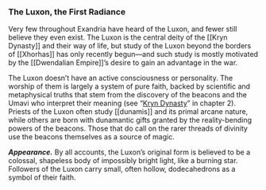 ### The Luxon, the First Radiance

Very few throughout Exandria have heard of the Luxon, and fewer still believe they even exist. The Luxon is the central deity of the [[Kryn Dynasty]] and their way of life, but study of the Luxon beyond the borders of [[Xhorhas]] has only recently begun—and such study is mostly motivated by the [[Dwendalian Empire]]’s desire to gain an advantage in the war.

The Luxon doesn’t have an active consciousness or personality. The worship of them is largely a system of pure faith, backed by scientific and metaphysical truths that stem from the discovery of the beacons and the Umavi who interpret their meaning (see “[Kryn Dynasty](https://www.dndbeyond.com/sources/egtw/factions-and-societies#KrynDynasty "[[Kryn Dynasty]]")” in chapter 2). Priests of the Luxon often study [[dunamis]] and its primal arcane nature, while others are born with dunamantic gifts granted by the reality-bending powers of the beacons. Those that do call on the rarer threads of divinity use the beacons themselves as a source of magic.

**_Appearance._** By all accounts, the Luxon’s original form is believed to be a colossal, shapeless body of impossibly bright light, like a burning star. Followers of the Luxon carry small, often hollow, dodecahedrons as a symbol of their faith.